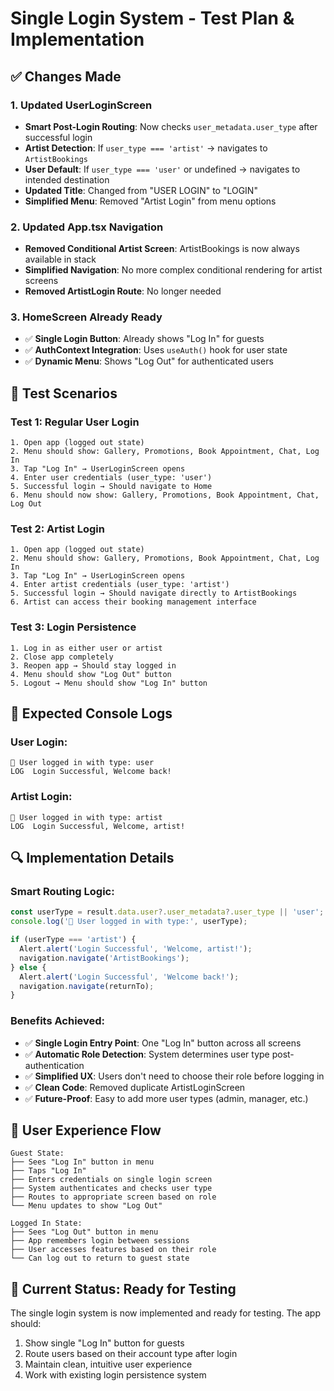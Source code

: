 # Single Login System - Test Plan & Implementation

## ✅ **Changes Made**

### 1. **Updated UserLoginScreen**
- **Smart Post-Login Routing**: Now checks `user_metadata.user_type` after successful login
- **Artist Detection**: If `user_type === 'artist'` → navigates to `ArtistBookings`
- **User Default**: If `user_type === 'user'` or undefined → navigates to intended destination
- **Updated Title**: Changed from "USER LOGIN" to "LOGIN" 
- **Simplified Menu**: Removed "Artist Login" from menu options

### 2. **Updated App.tsx Navigation**
- **Removed Conditional Artist Screen**: ArtistBookings is now always available in stack
- **Simplified Navigation**: No more complex conditional rendering for artist screens
- **Removed ArtistLogin Route**: No longer needed

### 3. **HomeScreen Already Ready**
- ✅ **Single Login Button**: Already shows "Log In" for guests
- ✅ **AuthContext Integration**: Uses `useAuth()` hook for user state
- ✅ **Dynamic Menu**: Shows "Log Out" for authenticated users

## 🧪 **Test Scenarios**

### **Test 1: Regular User Login**
```
1. Open app (logged out state)
2. Menu should show: Gallery, Promotions, Book Appointment, Chat, Log In
3. Tap "Log In" → UserLoginScreen opens
4. Enter user credentials (user_type: 'user')
5. Successful login → Should navigate to Home
6. Menu should now show: Gallery, Promotions, Book Appointment, Chat, Log Out
```

### **Test 2: Artist Login**
```
1. Open app (logged out state) 
2. Menu should show: Gallery, Promotions, Book Appointment, Chat, Log In
3. Tap "Log In" → UserLoginScreen opens
4. Enter artist credentials (user_type: 'artist')
5. Successful login → Should navigate directly to ArtistBookings
6. Artist can access their booking management interface
```

### **Test 3: Login Persistence**
```
1. Log in as either user or artist
2. Close app completely
3. Reopen app → Should stay logged in
4. Menu should show "Log Out" button
5. Logout → Menu should show "Log In" button
```

## 🎯 **Expected Console Logs**

### **User Login:**
```
🔐 User logged in with type: user
LOG  Login Successful, Welcome back!
```

### **Artist Login:**
```
🔐 User logged in with type: artist  
LOG  Login Successful, Welcome, artist!
```

## 🔍 **Implementation Details**

### **Smart Routing Logic:**
```typescript
const userType = result.data.user?.user_metadata?.user_type || 'user';
console.log('🔐 User logged in with type:', userType);

if (userType === 'artist') {
  Alert.alert('Login Successful', 'Welcome, artist!');
  navigation.navigate('ArtistBookings');
} else {
  Alert.alert('Login Successful', 'Welcome back!');
  navigation.navigate(returnTo);
}
```

### **Benefits Achieved:**
- ✅ **Single Login Entry Point**: One "Log In" button across all screens
- ✅ **Automatic Role Detection**: System determines user type post-authentication
- ✅ **Simplified UX**: Users don't need to choose their role before logging in
- ✅ **Clean Code**: Removed duplicate ArtistLoginScreen
- ✅ **Future-Proof**: Easy to add more user types (admin, manager, etc.)

## 📱 **User Experience Flow**

```
Guest State:
├── Sees "Log In" button in menu
├── Taps "Log In" 
├── Enters credentials on single login screen
├── System authenticates and checks user type
├── Routes to appropriate screen based on role
└── Menu updates to show "Log Out"

Logged In State:
├── Sees "Log Out" button in menu  
├── App remembers login between sessions
├── User accesses features based on their role
└── Can log out to return to guest state
```

## 🎯 **Current Status: Ready for Testing**

The single login system is now implemented and ready for testing. The app should:
1. Show single "Log In" button for guests
2. Route users based on their account type after login
3. Maintain clean, intuitive user experience
4. Work with existing login persistence system
